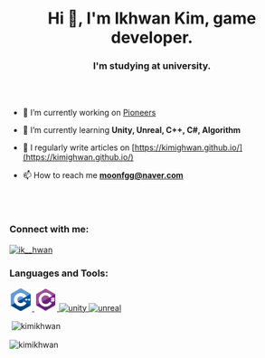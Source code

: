 <h1 align="center">Hi 👋, I'm Ikhwan Kim, game developer.</h1>
<h3 align="center">I'm studying at university.</h3>
 <br />
 <br />

- 🔭 I’m currently working on [Pioneers](https://decisive-lamb-49b.notion.site/a2f40f85933e4cb98f595f0db00b401c?v=adba39dfbc53411784194fadcc2502a0)

- 🌱 I’m currently learning **Unity, Unreal, C++, C#, Algorithm**

- 📝 I regularly write articles on [https://kimighwan.github.io/](https://kimighwan.github.io/)

- 📫 How to reach me **moonfgg@naver.com**
<br />
<br />

<h3 align="left">Connect with me:</h3>
<p align="left">
<a href="https://discord.gg/ik__hwan" target="blank"><img align="center" src="https://raw.githubusercontent.com/rahuldkjain/github-profile-readme-generator/master/src/images/icons/Social/discord.svg" alt="ik__hwan" height="30" width="40" /></a>
</p>


<h3 align="left">Languages and Tools:</h3>
<p align="left"> <a href="https://www.w3schools.com/cpp/" target="_blank" rel="noreferrer"> <img src="https://raw.githubusercontent.com/devicons/devicon/master/icons/cplusplus/cplusplus-original.svg" alt="cplusplus" width="40" height="40"/> </a> <a href="https://www.w3schools.com/cs/" target="_blank" rel="noreferrer"> <img src="https://raw.githubusercontent.com/devicons/devicon/master/icons/csharp/csharp-original.svg" alt="csharp" width="40" height="40"/> </a> <a href="https://unity.com/" target="_blank" rel="noreferrer"> <img src="https://www.vectorlogo.zone/logos/unity3d/unity3d-icon.svg" alt="unity" width="40" height="40"/> </a> <a href="https://unrealengine.com/" target="_blank" rel="noreferrer"> <img src="https://raw.githubusercontent.com/kenangundogan/fontisto/036b7eca71aab1bef8e6a0518f7329f13ed62f6b/icons/svg/brand/unreal-engine.svg" alt="unreal" width="40" height="40"/> </a> </p>

<p>&nbsp;<img align="center" src="https://github-readme-stats.vercel.app/api?username=kimikhwan&show_icons=true&locale=en" alt="kimikhwan" /></p>

<p><img align="center" src="https://github-readme-streak-stats.herokuapp.com/?user=kimikhwan&" alt="kimikhwan" /></p>
